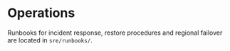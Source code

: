 # Operations

Runbooks for incident response, restore procedures and regional
failover are located in `sre/runbooks/`.
